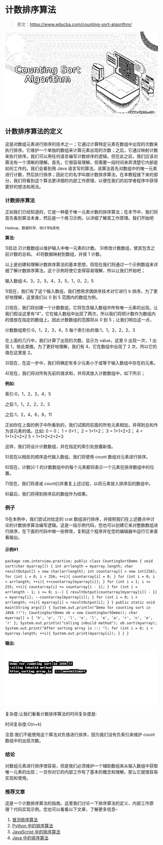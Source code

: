 # 计数排序算法

> 原文：<https://www.educba.com/counting-sort-algorithm/>

![Counting Sort Algorithm](img/f0955a3d003b7b1dd77e48863f16deda.png)



## 计数排序算法的定义

这是对数组元素进行排序的技术之一；它通过计算特定元素在数组中出现的次数来执行排序。它维护一个单独的数组来计算元素出现的次数；之后，它通过映射计数来执行排序。我们可以用任何语言编写计数排序的逻辑，但在此之前，我们应该对算法有一个清晰的理解。首先，它很容易理解，但需要一段时间来弄清楚它内部是如何工作的。我们会看到用 Java 语言写的算法。该算法首先对数组中的唯一元素进行计数，然后执行排序；因此它的名字叫做计数排序算法。在本教程接下来的部分，我们将看到这个算法更详细的内部工作原理，以便在我们的初学者程序中获得更好的想法和用法。

### 计数排序算法

正如我们已经知道的，它是一种基于唯一元素计数的排序算法；在本节中，我们将首先看到算法本身，然后是一个练习示例，以详细了解其工作原理。我们开始吧

<small>Hadoop、数据科学、统计学&其他</small>

**算法:**

1)启动
2)计数数组以维护输入中唯一元素的计数。
3)修改计数数组，使其包含之前计数的总和。
4)将数据映射到数组，并按 1 计数。

以上是创建和理解计数排序算法的基本思想，但现在我们将通过一个示例数组来详细了解计数排序算法。这个示例将使它变得容易理解，所以让我们开始吧；

输入数组:4，3，2，5，4，3，5，1，0，2，5

1)现在，我们有了这个输入数组，我们想用求偶排序技术对它进行 b 排序。为了更好地理解，这里我们以 0 到 5 范围内的数组为例。

2)现在，我们将创建一个计数数组，它将包含输入数组中所有唯一元素的出现。让我们假设这里有“4”，它在输入数组中出现了两次，所以我们将把计数作为数组内的值放在指定的数组上。因此计数数组的范围将从 0 到 5；让我们明白这一点，

计数数组索引:0，1，2，3，4，5
每个索引处的值:1，1，2，2，2，3

在上面的几行中，我们计算了出现的次数，显示为 value，这里 0 出现一次，1 出现 1，依此类推。为了更好地理解，我们有 4，它在数组中出现了 2 次，所以它的值在这里是 2。

3)现在，在这一步中，我们将确定有多少元素小于或等于输入数组中存在的元素。

4)现在，我们将对所有先前的值求和，并将其放入计数数组中，如下所示；

**例如:**

索引:0，1，2，3，4，5

之前:1，1，2，2，2，3

之后:1，2，4，6，8，11

正如你在上面的例子中所看到的，我们试图将前面的所有元素相加，并得到总和作为该元素的值。比如:
0 = 0；
1 = 0+1；
2 = 1+1+2；
3 = 1+1+2+2；
4 = 1+1+2+2+2
5 = 1+1+2+2+2+3

这样，我们将设计计数数组，并在指定的索引处放置新值。

5)现在以相反的顺序迭代输入数组，我们将使用 count 数组对元素进行排序。

6)现在，计数[i]-1 的计数数组中的每个元素都将表示一个元素在排序数组中的位置。

7)现在，我们将递减 count[i]并重复上述过程，以将元素放入排序后的数组中。

8)最后，我们将得到排序后的数组作为结果。

### 例子

1)在本例中，我们尝试对给定的 crat 数组进行排序，并按照我们在上述要点中讨论的计数排序算法编写逻辑。这是一段示例代码，您也可以创建它来对整数数组进行排序，在下面的代码中做一些修改，复制这个程序并在您的编辑器中运行它来查看输出。

#### 示例#1

`package com.interview.practise;
public class CountingSortDemo {
void sort(char myarray[])
{
int arrlength = myarray.length;
char resultOutput[] = new char[arrlength];
int countarray[] = new int[256];
for (int i = 0; i < 256; ++i){
countarray[i] = 0;
}
for (int i = 0; i < arrlength; ++i){
++countarray[myarray[i]];
}
for (int i = 1; i <= 255; ++i){
countarray[i] += countarray[i - 1];
}
for (int i = arrlength - 1; i >= 0; i--) {
resultOutput[countarray[myarray[i]] - 1] = myarray[i];
--countarray[myarray[i]];
}
for (int i = 0; i < arrlength; ++i){
myarray[i] = resultOutput[i];
}
}
public static void main(String args[])
{
System.out.println("Demo for counting sort in JAVA !!");
CountingSortDemo ob = new CountingSortDemo();
char myarray[] = { 'h', 'e', 'l', 'l', 'o', 'l', 'e', 'a', 'r', 'n', 'e', 'r' };
System.out.println("calling inbuild method");
ob.sort(myarray);
System.out.print("After sorting array is ::: ");
for (int i = 0; i < myarray.length; ++i){
System.out.print(myarray[i]);
}
}
}`

**输出:**

![Counting Sort Algorithm 1](img/bc8c22e7218e0bae5c341643054b80e0.png)



复杂度:让我们看看计数排序算法的时间复杂度是:

时间复杂度:O(n+k)

注意:我们不能使用这个算法对负值进行排序，因为我们没有负索引来维护 count 数组中的出现次数。

### 结论

对数组元素进行排序很容易，但是我们必须维护一个辅助数组来从输入数组中获取唯一元素的出现；一旦你对它的内部工作有了基本的概念和理解，那么它就很容易实现和使用。

### 推荐文章

这是一个计数排序算法的指南。这里我们讨论一下排序算法的定义、内部工作原理？代码实现示例。您也可以看看以下文章，了解更多信息–

1.  [冒泡排序算法](https://www.educba.com/bubble-sort-algorithm/)
2.  [Python 中的排序算法](https://www.educba.com/sorting-algorithms-in-python/)
3.  [JavaScript 中的排序算法](https://www.educba.com/sorting-algorithms-in-javascript/)
4.  [Java 中的排序算法](https://www.educba.com/sorting-algorithms-in-java/)






